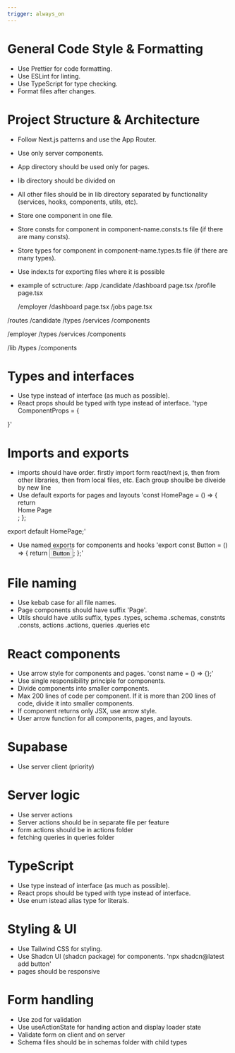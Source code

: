 ```yaml
---
trigger: always_on
---
```


# General Code Style & Formatting

- Use Prettier for code formatting.
- Use ESLint for linting.
- Use TypeScript for type checking.
- Format files after changes.

# Project Structure & Architecture

- Follow Next.js patterns and use the App Router.
- Use only server components.
- App directory should be used only for pages.
- lib directory should be divided on
- All other files should be in lib directory separated by functionality (services, hooks, components, utils, etc).
- Store one component in one file.
- Store consts for component in component-name.consts.ts file (if there are many consts).
- Store types for component in component-name.types.ts file (if there are many types).
- Use index.ts for exporting files where it is possible
- example of sctructure:
  /app
  /candidate
  /dashboard
  page.tsx
  /profile
  page.tsx

  /employer
  /dashboard
  page.tsx
  /jobs
  page.tsx

/routes
/candidate
/types
/services
/components

/employer
/types
/services
/components

/lib
/types
/components

# Types and interfaces

- Use type instead of interface (as much as possible).
- React props should be typed with type instead of interface.
  'type ComponentProps = {

}'

# Imports and exports

- imports should have order. firstly import form react/next js, then from other libraries, then from local files, etc. Each group shoulbe be diveide by new line
- Use default exports for pages and layouts
  'const HomePage = () => {
  return <div>Home Page</div>;
  };

export default HomePage;'

- Use named exports for components and hooks
  'export const Button = () => {
  return <button>Button</button>;
  };'

# File naming

- Use kebab case for all file names.
- Page components should have suffix 'Page'.
- Utils should have .utils suffix, types .types, schema .schemas, constnts .consts, actions .actions, queries .queries etc

# React components

- Use arrow style for components and pages. 'const name = () => {};'
- Use single responsibility principle for components.
- Divide components into smaller components.
- Max 200 lines of code per component. If it is more than 200 lines of code, divide it into smaller components.
- If component returns only JSX, use arrow style.
- User arrow function for all components, pages, and layouts.

# Supabase

- Use server client (priority)

# Server logic

- Use server actions
- Server actions should be in separate file per feature
- form actions should be in actions folder
- fetching queries in queries folder

# TypeScript

- Use type instead of interface (as much as possible).
- React props should be typed with type instead of interface.
- Use enum istead alias type for literals.

# Styling & UI

- Use Tailwind CSS for styling.
- Use Shadcn UI (shadcn package) for components.
  'npx shadcn@latest add button'
- pages should be responsive

# Form handling

- Use zod for validation
- Use useActionState for handing action and display loader state
- Validate form on client and on server
- Schema files should be in schemas folder with child types
